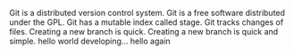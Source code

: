 Git is a distributed version control system.
Git is a free software distributed under the GPL.
Git has a mutable index called stage.
Git tracks changes of files.
Creating a new branch is quick.
Creating a new branch is quick and simple.
hello world
developing...
hello again
